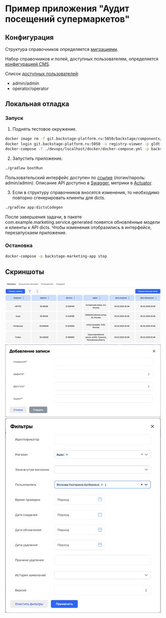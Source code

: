 # Пример приложения "Аудит посещений супермаркетов"

## Конфигурация
Структура справочников определяется [миграциями](app/src/main/resources/db/migration/dicts).

Набор справочников и полей, доступных пользователям, определяется [конфигурацией CMS](devops/localhost/docker/cms-settings.json).

Список [доступных пользователей](app/src/main/java/com/example/marketing/configuration/SecurityConfiguration.java):
- admin/admin
- operator/operator

## Локальная отладка
### Запуск
1. Поднять тестовое окружение.
```sh
docker image rm -f git.backstage-platform.ru:5050/backstage/components/dicts-ui-library
docker login git.backstage-platform.ru:5050 -u registry-viewer -p gldt-yyxxD9zddKaWD_QsbVLt
docker-compose -f ./devops/localhost/docker/docker-compose.yml -p backstage-marketing-app up
```

2. Запустить приложение.
```sh
./gradlew bootRun
```

Пользовательский интерфейс доступен по [ссылке](http://localhost/) (логин/пароль: admin/admin). Описание API доступно в [Swagger](http://localhost:8080/swagger-ui/index.html), метрики в [Actuator](http://localhost:8080/actuator).

3. Если в структуру справочников вносятся изменения, то необходимо повторно сгенерировать клиенты для dicts.
```sh
./gradlew app:dictsCodegen
```
После завершения задачи, в пакете com.example.marketing.service.generated появятся обновлённые модели и клиенты к API dicts.
Чтобы изменения отобразились в интерфейсе, перезапускаем приложение.

### Остановка
```sh
docker-compose -p backstage-marketing-app stop
```

## Скриншоты
![Список магазинов](docs/img1.png)
![Добавление новой записи](docs/img2.png)
![Фильтрация](docs/img3.png)
